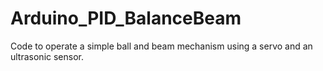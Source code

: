 # Arduino_PID_BalanceBeam
Code to operate a simple ball and beam mechanism using a servo and an ultrasonic sensor.
